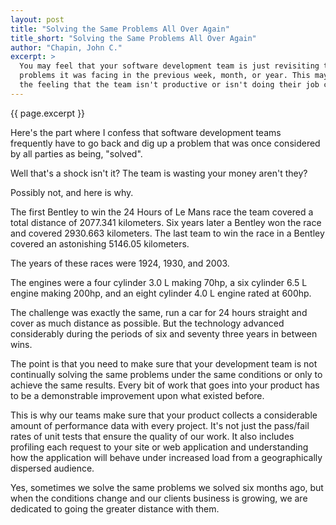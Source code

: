 ```yaml
---
layout: post
title: "Solving the Same Problems All Over Again"
title_short: "Solving the Same Problems All Over Again"
author: "Chapin, John C."
excerpt: >
  You may feel that your software development team is just revisiting the same
  problems it was facing in the previous week, month, or year. This may give you
  the feeling that the team isn't productive or isn't doing their job correctly.
---
```


{{ page.excerpt }}

Here's the part where I confess that software development teams frequently have
to go back and dig up a problem that was once considered by all parties as
being, "solved".

Well that's a shock isn't it? The team is wasting your money aren't they?

Possibly not, and here is why.

The first Bentley to win the 24 Hours of Le Mans race the team covered a total
distance of 2077.341 kilometers. Six years later a Bentley won the race and
covered 2930.663 kilometers. The last team to win the race in a Bentley covered
an astonishing 5146.05 kilometers.

The years of these races were 1924, 1930, and 2003.

The engines were a four cylinder 3.0 L making 70hp, a six cylinder 6.5 L engine
making 200hp, and an eight cylinder 4.0 L engine rated at 600hp.

The challenge was exactly the same, run a car for 24 hours straight and cover
as much distance as possible. But the technology advanced considerably during
the periods of six and seventy three years in between wins.

The point is that you need to make sure that your development team is not
continually solving the same problems under the same conditions or only to
achieve the same results. Every bit of work that goes into your product has to
be a demonstrable improvement upon what existed before.

This is why our teams make sure that your product collects a considerable amount
of performance data with every project. It's not just the pass/fail rates of
unit tests that ensure the quality of our work. It also includes profiling each
request to your site or web application and understanding how the application
will behave under increased load from a geographically dispersed audience.

Yes, sometimes we solve the same problems we solved six months ago, but when
the conditions change and our clients business is growing, we are dedicated to
going the greater distance with them.
